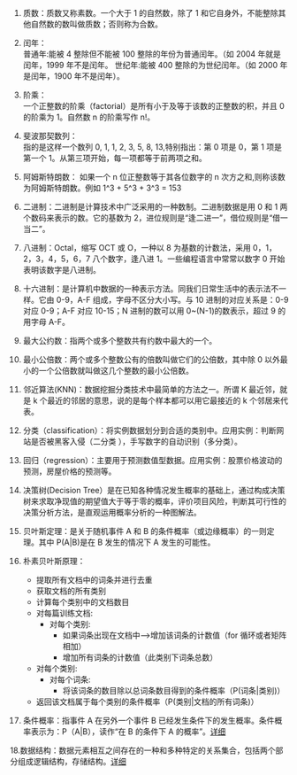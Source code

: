 1. 质数：质数又称素数。一个大于 1 的自然数，除了 1 和它自身外，不能整除其他自然数的数叫做质数；否则称为合数。

2. 闰年：  
   普通年:能被 4 整除但不能被 100 整除的年份为普通闰年。（如 2004 年就是闰年，1999 年不是闰年。
   世纪年:能被 400 整除的为世纪闰年。（如 2000 年是闰年，1900 年不是闰年）。

3. 阶乘：  
   一个正整数的阶乘（factorial）是所有小于及等于该数的正整数的积，并且 0 的阶乘为 1。自然数 n 的阶乘写作 n!。

4. 斐波那契数列：  
   指的是这样一个数列 0, 1, 1, 2, 3, 5, 8, 13,特别指出：第 0 项是 0，第 1 项是第一个 1。从第三项开始，每一项都等于前两项之和。

5. 阿姆斯特朗数：
   如果一个 n 位正整数等于其各位数字的 n 次方之和,则称该数为阿姆斯特朗数。例如 1^3 + 5^3 + 3^3 = 153

6. 二进制：二进制是计算技术中广泛采用的一种数制。二进制数据是用 0 和 1 两个数码来表示的数。它的基数为 2，进位规则是“逢二进一”，借位规则是“借一当二”。

7. 八进制：Octal，缩写 OCT 或 O，一种以 8 为基数的计数法，采用 0，1，2，3，4，5，6，7 八个数字，逢八进 1。一些编程语言中常常以数字 0 开始表明该数字是八进制。

8. 十六进制：是计算机中数据的一种表示方法。同我们日常生活中的表示法不一样。它由 0-9，A-F 组成，字母不区分大小写。与 10 进制的对应关系是：0-9 对应 0-9；A-F 对应 10-15；N 进制的数可以用 0~(N-1)的数表示，超过 9 的用字母 A-F。

9. 最大公约数：指两个或多个整数共有约数中最大的一个。

10. 最小公倍数：两个或多个整数公有的倍数叫做它们的公倍数，其中除 0 以外最小的一个公倍数就叫做这几个整数的最小公倍数。

11. 邻近算法(KNN)：数据挖掘分类技术中最简单的方法之一。所谓 K 最近邻，就是 k 个最近的邻居的意思，说的是每个样本都可以用它最接近的 k 个邻居来代表。

12. 分类（classification）：将实例数据划分到合适的类别中。应用实例：判断网站是否被黑客入侵（二分类 ），手写数字的自动识别（多分类）。

13. 回归（regression）：主要用于预测数值型数据。应用实例：股票价格波动的预测，房屋价格的预测等。

14. 决策树(Decision Tree）是在已知各种情况发生概率的基础上，通过构成决策树来求取净现值的期望值大于等于零的概率，评价项目风险，判断其可行性的决策分析方法，是直观运用概率分析的一种图解法。

15. 贝叶斯定理：是关于随机事件 A 和 B 的条件概率（或边缘概率）的一则定理。其中 P(A|B)是在 B 发生的情况下 A 发生的可能性。

16. 朴素贝叶斯原理：

    - 提取所有文档中的词条并进行去重
    - 获取文档的所有类别
    - 计算每个类别中的文档数目
    - 对每篇训练文档:
      - 对每个类别:
        - 如果词条出现在文档中-->增加该词条的计数值（for 循环或者矩阵相加）
        - 增加所有词条的计数值（此类别下词条总数）
    - 对每个类别:
      - 对每个词条:
        - 将该词条的数目除以总词条数目得到的条件概率（P(词条|类别)）
    - 返回该文档属于每个类别的条件概率（P(类别|文档的所有词条)）

17. 条件概率：指事件 A 在另外一个事件 B 已经发生条件下的发生概率。条件概率表示为：P（A|B），读作“在 B 的条件下 A 的概率”。[详细](https://github.com/YaliixxG/Maths-and-AIlearning/blob/master/Conditional-probability.md)

18.数据结构：数据元素相互之间存在的一种和多种特定的关系集合，包括两个部分组成逻辑结构，存储结构。[详细](https://github.com/YaliixxG/Maths-and-AIlearning/blob/master/data-structure.md)
